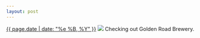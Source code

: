 ```yaml
---
layout: post
---
```


<p>
  <time><a href="/290">{{ page.date | date: "%e %B, %Y" }}</a></time>
  <a href="/290"><img src="{{ site.assets_url }}/290.jpg"/></a>
  <span>Checking out Golden Road Brewery.</span>
</p>
